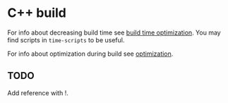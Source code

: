 # C++ build

For info about decreasing build time see [build time optimization](build-time.md). You may find scripts in `time-scripts` to be useful.

For info about optimization during build see [optimization](optimization.md).

## TODO

Add reference with !.
